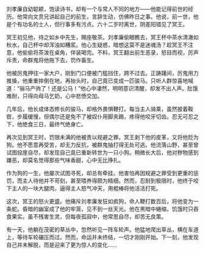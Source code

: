 刘孝廉自幼聪颖，饱读诗书，却有一个与常人不同的地方——他能记得前世的经历。他常向文贲兄讲起自己的前生，言辞生动，仿佛昨日之事。他说，前一世，他是个有功名的士人，但行事多有污点。六十二岁时离世，阴差阳错见了冥王。

冥王初见他，待之如乡中先生，赐座敬茶。刘孝廉偷眼瞧去，冥王杯中茶水清澈如秋水，自己杯中却浑浊如糟浆。他心生疑惑，暗想这莫不是迷魂汤？趁冥王不注意，他偷偷将茶泼在桌角，佯装喝完。不料，冥王翻出前生恶录，怒目而视，厉声斥责，命群鬼将他拖下去，罚作畜生。

他被厉鬼押往一家大户，刚到门口便被门槛挡住，跨不过去。正踌躇间，厉鬼用力推搡，他重重摔倒在地，再抬头时，自己竟已变成一匹骏马。只听人群惊喜地喊道：“骊马产驹了！还是公马！”他心中凄然，明明意识清醒，却发不出人声。肚饿难耐，只得向母马乞奶，心中悲愤交加。

几年后，他长成体态修长的骏马，却格外畏惧鞭打。每当主人骑乘，虽然披着鞍辔，步履缓慢，但偶尔还是免不了被奴仆用脚夹踢，疼得他咬牙切齿。忍无可忍之下，他绝食三日，最终气绝身亡。

再次见到冥王时，罚限未满的他被责以规避之罪。冥王剥下他的皮革，又将他贬为狗。他不愿意再受苦，却无力反抗，被群鬼抽打得无处可逃。他流落山野，甚至曾试图投崖自尽，却发现自己竟已重新转世为一只小狗。稍微长大后，他对秽物感到嫌恶，却莫名觉得那些气味香甜，心中无比挣扎。

作为狗的一生，他屡次试图寻死，却总有牵挂。他害怕再因规避之罪受到更重的惩罚，而主人待他并不苛刻，甚至喂养得颇为精细。然而，忍耐到极限时，他终于咬下主人的一块大腿肉，逼得主人怒气冲天，用棍棒将他活活打死。

这次，冥王的怒火更盛。他痛斥刘孝廉发狂如疯狗，命人鞭打数百后，将他变为一条蛇。昏暗的幽室成了他的牢笼，见不到一丝天光。他在黑暗中蜷缩，饥饿时只吞食果实。虽不残害生灵，但每夜孤寂中，他常思自尽，却苦无良策。

有一天，他躺在茂密的草丛中，忽然听见一阵车轮声。他猛地爬出草丛，横在车道上，等待车轮碾压而过。然而，命运并未终结，一切才刚刚开始。下一刻，他发现自己并未解脱，而是迎来了更为惊人的变化……